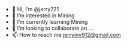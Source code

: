 - 👋 Hi, I’m @jerry721
- 👀 I’m interested in Mining 
- 🌱 I’m currently learning Mining
- 💞️ I’m looking to collaborate on ...
- 📫 How to reach me jerryinv912@gmail.com

<!---
jerry721/jerry721 is a ✨ special ✨ repository because its `README.md` (this file) appears on your GitHub profile.
You can click the Preview link to take a look at your changes.
--->
